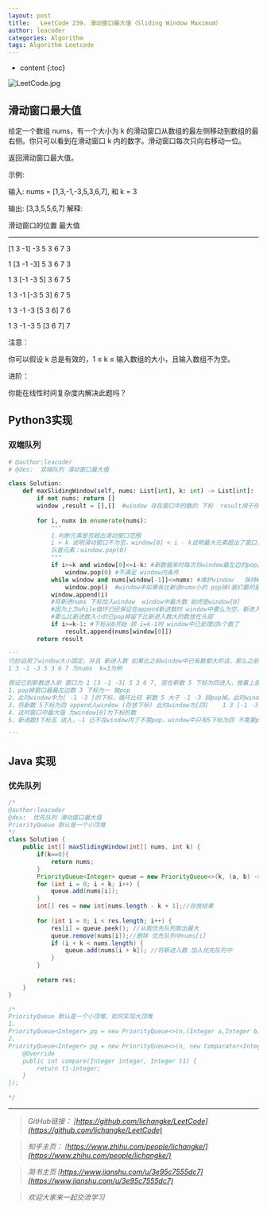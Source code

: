 ```yaml
---
layout: post
title:   LeetCode 239. 滑动窗口最大值（Sliding Window Maximum）
author: leacoder
categories: Algorithm 
tags: Algorithm Leetcode
---
```


* content
{:toc}



![LeetCode.jpg](https://upload-images.jianshu.io/upload_images/16846478-fc092d30731f3ad6.jpg?imageMogr2/auto-orient/strip%7CimageView2/2/w/1240)

## 滑动窗口最大值
给定一个数组 nums，有一个大小为 k 的滑动窗口从数组的最左侧移动到数组的最右侧。你只可以看到在滑动窗口 k 内的数字。滑动窗口每次只向右移动一位。

返回滑动窗口最大值。

示例:

输入: nums = [1,3,-1,-3,5,3,6,7], 和 k = 3

输出: [3,3,5,5,6,7] 
解释: 

  滑动窗口的位置                最大值
---------------               -----

[1  3  -1] -3  5  3  6  7       3

 1 [3  -1  -3] 5  3  6  7       3

 1  3 [-1  -3  5] 3  6  7       5

 1  3  -1 [-3  5  3] 6  7       5

 1  3  -1  -3 [5  3  6] 7       6

 1  3  -1  -3  5 [3  6  7]      7

注意：

你可以假设 k 总是有效的，1 ≤ k ≤ 输入数组的大小，且输入数组不为空。

进阶：

你能在线性时间复杂度内解决此题吗？

## Python3实现
### 双端队列
```Python
# @author:leacoder
# @des:  双端队列 滑动窗口最大值

class Solution:
    def maxSlidingWindow(self, nums: List[int], k: int) -> List[int]:
        if not nums: return []
        window ,result = [],[]  #window 存在窗口中的数的 下标  result用于存最后的结果
        
        for i, numx in enumerate(nums):
            """
            1.判断元素是否超出滑动窗口范围
            i > k 说明滑动窗口不为空，window[0] < i - k说明最大元素超出了窗口，这时候必须舍弃
            队首元素：window.pop(0)
            """
            if i>=k and window[0]<=i-k: #新数据来时每次将window最左边的pop掉window[0]放的是最大而不是最左边界所以需要判断
                window.pop(0) #不满足 window内条件 
            while window and nums[window[-1]]<=numx: #维护window   保持k的范围内window最大数始终在windowp[0]
                window.pop()  #window中如果有比新进numx小的 pop掉(我们要的是窗口内最大)  
            window.append(i) 
            #将新进numx 下标加入window  window中最大数 始终是window[0] 
            #因为上方while循环已经保证在append新进数时 window中要么为空，新进入数最大 
            #要么比新进数入小的已pop掉留下比新进入数大的数放在头部
            if i>=k-1: #下标从0开始 顾 i=k-1时 window中已处理过k个数了
                result.append(nums[window[0]])
        return result
    
'''
巧妙运用了window大小固定，并且 新进入数 如果比之前window中已有数都大的话，那么之前的数永远不可能是我们需要的数（滑动窗口最大值） 
1 3 -1 -3 5 3 6 7 为nums  k=3为例

假设已到新数进入前 窗口为 1 [3 -1 -3] 5 3 6 7, 现在新数 5 下标为四进入，按着上面代码逻辑
1、pop掉窗口最最左边数 3 下标为一 被pop
2、此时window中为[ -1 -3 ]的下标，循环比较 新数 5 大于 -1 -3 顾pop掉。此时window为空 跳出循环
3、将新数 5下标为四 append入window (存放下标) 此时window为[四]    1 3 [-1 -3 5] 3 6 7
4、这时窗口中最大值 为window[0]为下标的数
5、新进数3下标五 进入，-1 已不在window内了不需pop，window中只有5下标为四 不需要pop任何数据，将3 下标五append入window(存放下标) 此时window为[四 五]   1 3 -1 []-3 5 3] 6 7 窗口中最大值 依旧为window[0]为下标的数

'''
```

## Java 实现
### 优先队列
```Java
/*
@author:leacoder
@des:  优先队列 滑动窗口最大值
PriorityQueue 默认是一个小顶堆
*/
class Solution {
    public int[] maxSlidingWindow(int[] nums, int k) {
        if(k==0){
            return nums;
        }
        PriorityQueue<Integer> queue = new PriorityQueue<>(k, (a, b) -> {return b-a;});//优先队列 顶为最大
        for (int i = 0; i < k; i++) {
            queue.add(nums[i]);
        }
        int[] res = new int[nums.length - k + 1];//存放结果
        
        for (int i = 0; i < res.length; i++) {
            res[i] = queue.peek(); //从取优先队列取出最大
            queue.remove(nums[i]);//删除 优先队列中nums[i]
            if (i + k < nums.length) {
                queue.add(nums[i + k]); //将新进入数 加入优先队列中
            }
        }
        
        return res;
    }
}

/*
PriorityQueue 默认是一个小顶堆，如何实现大顶堆
1、
PriorityQueue<Integer> pq = new PriorityQueue<>(n,(Integer a,Integer b)->{return b-a;});
2、
PriorityQueue<Integer> pq = new PriorityQueue<>(n, new Comparator<Integer>() {
    @Override
    public int compare(Integer integer, Integer t1) {
        return t1-integer;
    }
});

*/
```




----
>*GitHub链接：*
>*[https://github.com/lichangke/LeetCode](https://github.com/lichangke/LeetCode)*

>*知乎主页：*
>*[https://www.zhihu.com/people/lichangke/](https://www.zhihu.com/people/lichangke/)*

>*简书主页*
>*[https://www.jianshu.com/u/3e95c7555dc7](https://www.jianshu.com/u/3e95c7555dc7)*

>*欢迎大家来一起交流学习*